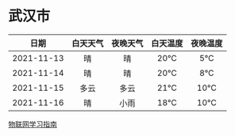 # 武汉市
|日期|白天天气|夜晚天气|白天温度|夜晚温度|
|:--:|:--:|:--:|:--:|:--:|
|2021-11-13|晴|晴|20℃|5℃|
|2021-11-14|晴|晴|20℃|8℃|
|2021-11-15|多云|多云|21℃|10℃|
|2021-11-16|晴|小雨|18℃|10℃|
 
[物联网学习指南](http://doc.lziqi.top/IoT)
